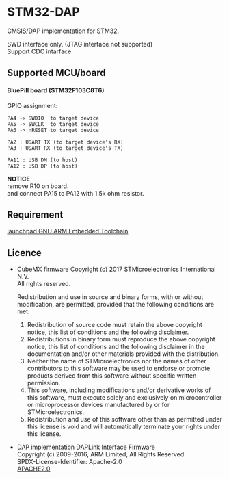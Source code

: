 STM32-DAP
====

CMSIS/DAP implementation for STM32.

SWD interface only. (JTAG interface not supported)  
Support CDC intarface.

## Supported MCU/board

#### BluePill board (STM32F103C8T6)

GPIO assignment:
```
PA4 -> SWDIO  to target device  
PA5 -> SWCLK  to target device
PA6 -> nRESET to target device

PA2 : USART TX (to target device's RX)
PA3 : USART RX (to target device's TX)

PA11 : USB DM (to host)
PA12 : USB DP (to host)
```
**NOTICE**  
remove R10 on board.  
and connect PA15 to PA12 with 1.5k ohm resistor.

## Requirement

[launchpad GNU ARM Embedded Toolchain](https://launchpad.net/gcc-arm-embedded)

## Licence

* CubeMX firmware
 Copyright (c) 2017 STMicroelectronics International N.V.  
  All rights reserved.

  Redistribution and use in source and binary forms, with or without modification, are permitted, provided that the following conditions are met:
 
  1. Redistribution of source code must retain the above copyright notice,  this list of conditions and the following disclaimer.
  2. Redistributions in binary form must reproduce the above copyright notice, this list of conditions and the following disclaimer in the documentation and/or other materials provided with the distribution.
  3. Neither the name of STMicroelectronics nor the names of other contributors to this software may be used to endorse or promote products derived from this software without specific written permission.
  4. This software, including modifications and/or derivative works of this software, must execute solely and exclusively on microcontroller or microprocessor devices manufactured by or for STMicroelectronics.
  5. Redistribution and use of this software other than as permitted under this license is void and will automatically terminate your rights under this license. 

* DAP implementation
 DAPLink Interface Firmware  
 Copyright (c) 2009-2016, ARM Limited, All Rights Reserved  
 SPDX-License-Identifier: Apache-2.0  
[APACHE2.0](http://www.apache.org/licenses/LICENSE-2.0)